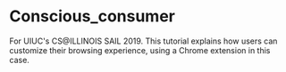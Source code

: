 # Conscious_consumer
For UIUC's CS@ILLINOIS SAIL 2019. This tutorial explains how users can customize their browsing experience, using a Chrome extension in this case.

